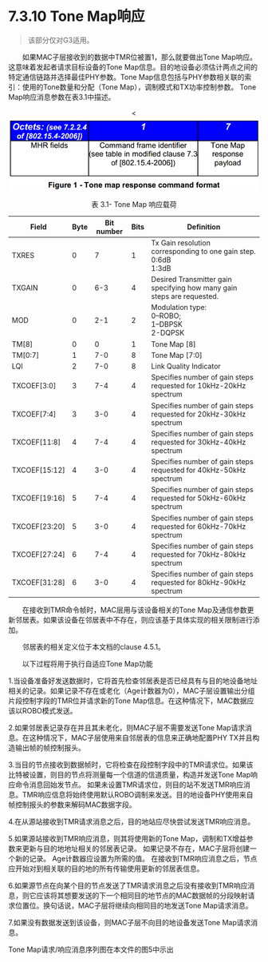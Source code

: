 # 7.3.10 Tone Map响应
>该部分仅对G3适用。

　　如果MAC子层接收到的数据中TMR位被置1，那么就要做出Tone Map响应。这意味着发起者请求目标设备的Tone Map信息。目的地设备必须估计两点之间的特定通信链路并选择最佳PHY参数。Tone Map信息包括与PHY参数相关联的索引：使用的Tone数量和分配（Tone Map），调制模式和TX功率控制参数。 Tone Map响应消息参数在表3.1中描述。

<center><<img src="../images/G3_figure1.png"/>

表 3.1- Tone Map 响应载荷

Field|Byte|Bit number|Bits|Definition
----|----|----|----|----
TXRES|0|7|1|Tx Gain resolution corresponding to one gain step.<br>0:6dB<br>1:3dB
TXGAIN|0|6-3|4|Desired Transmitter gain specifying how many gain steps are requested.
MOD|0|2-1|2|Modulation type:<br>0–ROBO;<br>1–DBPSK<br>2-DQPSK
TM[8]|0|0|1|Tone Map [8]
TM[0:7]|1|7-0|8|Tone Map [7:0]
LQI|2|7-0|8|Link Quality Indicator
TXCOEF[3:0]|3|7-4|4|Specifies number of gain steps requested for 10kHz-20kHz spectrum
TXCOEF[7:4]|3|3-0|4|Specifies number of gain steps requested for 20kHz-30kHz spectrum
TXCOEF[11:8]|4|7-4|4|Specifies number of gain steps requested for 30kHz-40kHz spectrum
TXCOEF[15:12]|4|3-0|4|Specifies number of gain steps requested for 40kHz-50kHz spectrum
TXCOEF[19:16]|5|7-4|4|Specifies number of gain steps requested for 50kHz-60kHz spectrum
TXCOEF[23:20]|5|3-0|4|Specifies number of gain steps requested for 60kHz-70kHz spectrum
TXCOEF[27:24]|6|7-4|4|Specifies number of gain steps requested for 70kHz-80kHz spectrum
TXCOEF[31:28]|6|3-0|4|Specifies number of gain steps requested for 80kHz-90kHz spectrum
</center>

　　在接收到TMR命令帧时，MAC层用与该设备相关的Tone Map及通信参数更新邻居表。如果该设备在邻居表中不存在，则应该基于具体实现的相关限制进行添加。

　　邻居表的相关定义位于本文档的clause 4.5.1。

　　以下过程将用于执行自适应Tone Map功能

1.当设备准备好发送数据时，它将首先检查邻居表是否已经具有与目的地设备地址相关的记录。如果记录不存在或老化（Age计数器为0），MAC子层设置输出分组片段控制字段的TMR位并请求新的Tone Map信息。在这种情况下，MAC数据应该以ROBO模式发送。

2.如果邻居表记录存在并且其未老化，则MAC子层不需要发送Tone Map请求消息。在这种情况下，MAC子层使用来自邻居表的信息来正确地配置PHY TX并且构造输出帧的帧控制报头。

3.当目的节点接收到数据帧时，它将检查在段控制字段中的TMR请求位。如果该比特被设置，则目的节点将测量每一个信道的信道质量，构造并发送Tone Map响应命令消息回始发节点。 如果未设置TMR请求位，则目的站不发送TMR响应消息。TMR响应信息将始终使用默认ROBO调制来发送。目的地设备PHY使用来自帧控制报头的参数来解码MAC数据字段。

4.在从源站接收到TMR请求消息之后，目的地站应尽快尝试发送TMR响应消息。

5.如果源站接收到TMR响应消息，则其将使用新的Tone Map，调制和TX增益参数来更新与目的地地址相关的邻居表记录。 如果记录不存在，MAC子层将创建一个新的记录。 Age计数器应设置为所需的值。 在接收到TMR响应消息之后，节点应开始对到相关联的目的地的所有传输使用更新的邻居表信息。

6.如果源节点在向某个目的节点发送了TMR请求消息之后没有接收到TMR响应消息，则它应该将其想要发送的下一个相同目的地节点的MAC数据帧的分段映射请求位置位。换句话说，MAC子层将继续向相同目的地发送Tone Map请求消息。

7.如果没有数据发送到该设备，则MAC子层不向目的地设备发送Tone Map请求消息。

Tone Map请求/响应消息序列图在本文件的图5中示出
